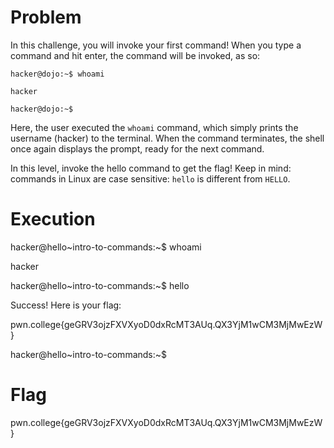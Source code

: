 # Problem
 In this challenge, you will invoke your first command! When you type a command and hit enter, the command will be invoked, as so: 

`hacker@dojo:~$ whoami`

`hacker`

`hacker@dojo:~$`

Here, the user executed the `whoami` command, which simply prints the username (hacker) to the terminal. When the command terminates, the shell once again displays the prompt, ready for the next command.

In this level, invoke the hello command to get the flag! Keep in mind: commands in Linux are case sensitive: `hello` is different from `HELLO`.

# Execution 
hacker@hello~intro-to-commands:~$ whoami

hacker

hacker@hello~intro-to-commands:~$ hello

Success! Here is your flag:

pwn.college{geGRV3ojzFXVXyoD0dxRcMT3AUq.QX3YjM1wCM3MjMwEzW}

hacker@hello~intro-to-commands:~$ 

# Flag
pwn.college{geGRV3ojzFXVXyoD0dxRcMT3AUq.QX3YjM1wCM3MjMwEzW}